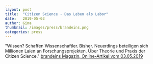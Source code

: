 ```yaml
---
layout: post
title:  "Citizen Science - Das Leben als Labor"
date:   2019-05-03 
author: Gina
thumbnail: /images/press/brandeins.png
categories: press
---
```

"Wissen? Schaffen Wissenschaftler. Bisher. Neuerdings beteiligen sich Millionen Laien an Forschungsprojekten. Über Theorie und Praxis der Citizen Science."
<a href="https://www.brandeins.de/magazine/brand-eins-thema/innovation-2019/citizen-science-das-leben-als-labor">brandeins Magazin, Online-Artikel vom 03.05.2019</a>
